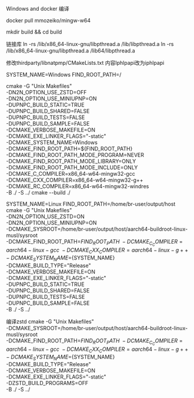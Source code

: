 Windows and docker 编译

docker pull mmozeiko/mingw-w64

mkdir build && cd build

链接库
ln -rs /lib/x86_64-linux-gnu/libpthread.a /lib/libpthread.a
ln -rs /lib/x86_64-linux-gnu/libpthread.a /lib64/libpthread.a

修改thirdparty/libnatpmp/CMakeLists.txt 内容Iphlpapi改为iphlpapi 

SYSTEM_NAME=Windows
FIND_ROOT_PATH=/

cmake -G "Unix Makefiles" \
    -DN2N_OPTION_USE_ZSTD=OFF \
    -DN2N_OPTION_USE_MINIUPNP=ON \
    -DUPNPC_BUILD_STATIC=TRUE \
    -DUPNPC_BUILD_SHARED=FALSE \
    -DUPNPC_BUILD_TESTS=FALSE \
    -DUPNPC_BUILD_SAMPLE=FALSE \
    -DCMAKE_VERBOSE_MAKEFILE=ON \
    -DCMAKE_EXE_LINKER_FLAGS="-static" \
    -DCMAKE_SYSTEM_NAME=Windows \
    -DCMAKE_FIND_ROOT_PATH=${FIND_ROOT_PATH} \
    -DCMAKE_FIND_ROOT_PATH_MODE_PROGRAM=NEVER \
    -DCMAKE_FIND_ROOT_PATH_MODE_LIBRARY=ONLY \
    -DCMAKE_FIND_ROOT_PATH_MODE_INCLUDE=ONLY \
    -DCMAKE_C_COMPILER=x86_64-w64-mingw32-gcc \
    -DCMAKE_CXX_COMPILER=x86_64-w64-mingw32-g++ \
    -DCMAKE_RC_COMPILER=x86_64-w64-mingw32-windres \
    -B ./ -S ../
cmake --build ./





SYSTEM_NAME=Linux
FIND_ROOT_PATH=/home/br-user/output/host
cmake -G "Unix Makefiles" \
    -DN2N_OPTION_USE_ZSTD=ON \
    -DN2N_OPTION_USE_MINIUPNP=ON \
    -DCMAKE_SYSROOT=/home/br-user/output/host/aarch64-buildroot-linux-musl/sysroot \
    -DCMAKE_FIND_ROOT_PATH=${FIND_ROOT_PATH} \
    -DCMAKE_C_COMPILER=aarch64-linux-gcc \
    -DCMAKE_CXX_COMPILER=aarch64-linux-g++ \
    -DCMAKE_SYSTEM_NAME=${SYSTEM_NAME} \
    -DCMAKE_BUILD_TYPE="Release" \
    -DCMAKE_VERBOSE_MAKEFILE=ON \
    -DCMAKE_EXE_LINKER_FLAGS="-static" \
    -DUPNPC_BUILD_STATIC=TRUE \
    -DUPNPC_BUILD_SHARED=FALSE \
    -DUPNPC_BUILD_TESTS=FALSE \
    -DUPNPC_BUILD_SAMPLE=FALSE \
    -B ./ -S ../ 


编译zstd
cmake -G "Unix Makefiles" \
    -DCMAKE_SYSROOT=/home/br-user/output/host/aarch64-buildroot-linux-musl/sysroot \
    -DCMAKE_FIND_ROOT_PATH=${FIND_ROOT_PATH} \
    -DCMAKE_C_COMPILER=aarch64-linux-gcc \
    -DCMAKE_CXX_COMPILER=aarch64-linux-g++ \
    -DCMAKE_SYSTEM_NAME=${SYSTEM_NAME} \
    -DCMAKE_BUILD_TYPE="Release" \
    -DCMAKE_VERBOSE_MAKEFILE=ON \
    -DCMAKE_EXE_LINKER_FLAGS="-static" \
    -DZSTD_BUILD_PROGRAMS=OFF \
    -B ./ -S ../ 
